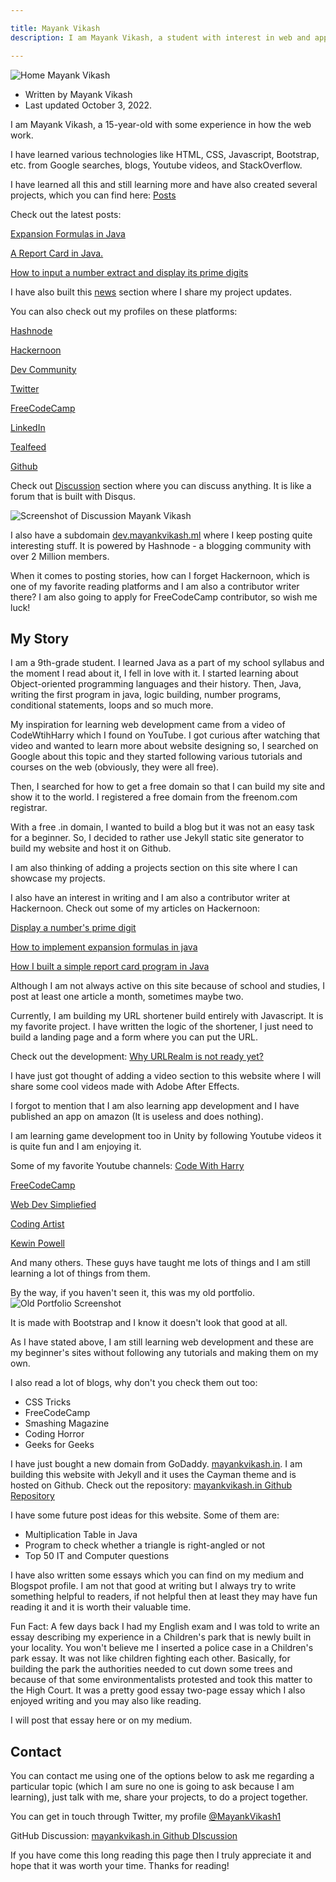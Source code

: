 ```yaml
---

title: Mayank Vikash
description: I am Mayank Vikash, a student with interest in web and app development. I will share my learning on this website.

---
```



![Home  Mayank Vikash](https://mayankvikash.in/img/home/Home-Mayank-Vikash.webp)

- Written by Mayank Vikash
- Last updated October 3, 2022.


I am Mayank Vikash, a 15-year-old with some experience in how the web work.

I have learned various technologies like HTML, CSS, Javascript, Bootstrap, etc. from Google searches, blogs, Youtube videos, and StackOverflow.

I have learned all this and still learning more and have also created several projects, which you can find here: [Posts](https://mayankvikash.in/posts)

Check out the latest posts:

[Expansion Formulas in Java](https://mayankvikash.in/posts/Expansion-Formulas-in-Java/)

[A Report Card in Java.](https://mayankvikash.in/posts/simple-report-card-in-java/)

[How to input a number extract and display its prime digits](https://mayankvikash.in/posts/how-to-input-a-number-and-display-its-prime-digits/)

I have also built this [news](https://mayankvikash.in/news) section where I share my project updates.

You can also check out my profiles on these platforms:

[Hashnode](https://hashnode.com/@MayankVikash)

  
[Hackernoon](https://hackernoon.com/u/mayankvikash)  


[Dev Community](https://dev.to/mayankvikash)  


[Twitter](https://twitter.com/MayankVikash1)  


[FreeCodeCamp](https://www.freecodecamp.org/mayankvikash)  


[LinkedIn](https://in.linkedin.com/in/mayank-vikash-466972200)  


[Tealfeed](https://tealfeed.com/mayankvikash) 

 
[Github](https://github.com/MayankVikash)  

Check out [Discussion](https://mayankvikash.in/discussion) section where you can discuss anything. It is like a forum that is built with Disqus.

![Screenshot of Discussion  Mayank Vikash](https://mayankvikash.in/img/home/discussion-mayankvikash-screenshot.jpeg)

I also have a subdomain [dev.mayankvikash.ml](https://dev.mayankvikash.ml) where I keep posting quite interesting stuff. It is powered by  Hashnode - a blogging community with over 2 Million members. 

When it comes to posting stories, how can I forget Hackernoon, which is one of my favorite reading platforms and I am also a contributor writer there? I am also going to apply for FreeCodeCamp contributor, so wish me luck!

## My Story
I am a 9th-grade student. I learned Java as a part of my school syllabus and the moment I read about it, I fell in love with it. I started learning about Object-oriented programming languages and their history. Then, Java, writing the first program in java, logic building, number programs, conditional statements, loops and so much more.

My inspiration for learning web development came from a video of CodeWtihHarry which I found on YouTube. I got curious after watching that video and wanted to learn more about website designing so, I searched on Google about this topic and they started following various tutorials and courses on the web (obviously, they were all free).

Then, I searched for how to get a free domain so that I can build my site and show it to the world. I registered a free domain from the freenom.com registrar.

With a free .in domain, I wanted to build a blog but it was not an easy task for a beginner. So, I decided to rather use Jekyll static site generator to build my website and host it on Github.

I am also thinking of adding a projects section on this site where I can showcase my projects.

I also have an interest in writing and I am also a contributor writer at Hackernoon. Check out some of my articles on Hackernoon:

[Display a number's prime digit](https://hackernoon.com/display-a-numbers-prime-digits)

[How to implement expansion formulas in java](https://hackernoon.com/how-to-implement-expansion-formulas-in-java)

[How I built a simple report card program in Java](https://hackernoon.com/how-i-built-a-simple-report-card-program-in-java)

Although I am not always active on this site because of school and studies, I post at least one article a month, sometimes maybe two.

Currently, I am building my URL shortener build entirely with Javascript. It is my favorite project. I have written the logic of the shortener, I just need to build a landing page and a form where you can put the URL. 

Check out the development:
[Why URLRealm is not ready yet?](https://mayankvikash.in/news/Why-URLRealm-is-not-ready-yet/)

I have just got thought of adding a video section to this website where I will share some cool videos made with Adobe After Effects.

I forgot to mention that I am also learning app development and I have published an app on amazon (It is useless and does nothing).

I am learning game development too in Unity by following Youtube videos it is quite fun and I am enjoying it.

Some of my favorite Youtube channels:
[Code With Harry](https://youtube.com/c/CodeWithHarry)

[FreeCodeCamp](https://youtube.com/c/Freecodecamp)

[Web Dev Simpliefied](https://youtube.com/c/WebDevSimplified)

[Coding Artist](https://youtube.com/c/CodingArtist)

[Kewin Powell](https://youtube.com/kepowob)

And many others. These guys have taught me lots of things and I am still learning a lot of things from them.

By the way, if you haven't seen it, this was my old portfolio.
![Old  Portfolio Screenshot](https://mayankvikash.in/img/home/2022-portfolio-updated-screenshot.jpeg)

It is made with Bootstrap and I know it doesn't look that good at all. 

As I have stated above, I am still learning web development and these are my beginner's sites without following any tutorials and making them on my own.

I also read a lot of blogs, why don't you check them out too:

- CSS Tricks
- FreeCodeCamp
- Smashing Magazine
- Coding Horror
- Geeks for Geeks

I have just bought a new domain from GoDaddy. [mayankvikash.in](https://mayankvikash.in/). I am building this website with Jekyll and it uses the Cayman theme and is hosted on Github. Check out the repository: [mayankvikash.in Github Repository](https://github.com/MayankVikash/mayankvikash.in)

I have some future post ideas for this website. Some of them are:
- Multiplication Table in Java
- Program to check whether a triangle is right-angled or not
- Top 50 IT and Computer questions


I have also written some essays which you can find on my medium and Blogspot profile. I am not that good at writing but I always try to write something helpful to readers, if not helpful then at least they may have fun reading it and it is worth their valuable time.

Fun Fact: A few days back I had my English exam and I was told to write an essay describing my experience in a Children's park that is newly built in your locality. You won't believe me I inserted a police case in a Children's park essay. It was not like children fighting each other. Basically, for building the park the authorities needed to cut down some trees and because of that some environmentalists protested and took this matter to the High Court. It was a pretty good essay two-page essay which I also enjoyed writing and you may also like reading.

I will post that essay here or on my medium.

## Contact
You can contact me using one of the options below to ask me regarding a particular topic (which I am sure no one is going to ask because I am learning), just talk with me, share your projects, to do a project together.

You can get in touch through Twitter, my profile [@MayankVikash1](https://twitter.com/MayankVikash1)

GitHub Discussion: [mayankvikash.in Github DIscussion](https://github.com/MayankVikash/mayankvikash.in/discussions)

If you have come this long reading this page then I truly appreciate it and hope that it was worth your time.  Thanks for reading!
